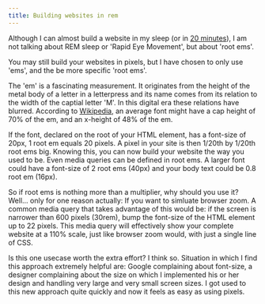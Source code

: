 ```yaml
---
title: Building websites in rem
---
```


Although I can almost build a website in my sleep (or in [20 minutes](/blog/speaking-at-jekyllconf2019/)), I am not talking about REM sleep or 'Rapid Eye Movement', but about 'root ems'. 

You may still build your websites in pixels, but I have chosen to only use 'ems', and the be more specific 'root ems'. 

The 'em' is a fascinating measurement. It originates from the height of the metal body of a letter in a letterpress and its name comes from its relation to the width of the captial letter 'M'. In this digital era these relations have blurred. According to [Wikipedia](https://en.wikipedia.org/wiki/Em_(typography)), an average font might have a cap height of 70% of the em, and an x-height of 48% of the em.

If the font, declared on the root of your HTML element, has a font-size of 20px, 1 root em equals 20 pixels. A pixel in your site is then 1/20th by 1/20th root ems big. Knowing this, you can now build your website the way you used to be. Even media queries can be defined in root ems. A larger font could have a font-size of 2 root ems (40px) and your body text could be 0.8 root em (16px).

So if root ems is nothing more than a multiplier, why should you use it? Well... only for one reason actually: If you want to simluate browser zoom. A common media query that takes advantage of this would be: if the screen is narrower than 600 pixels (30rem), bump the font-size of the HTML element up to 22 pixels. This media query will effectively show your complete website at a 110% scale, just like browser zoom would, with just a single line of CSS.

Is this one usecase worth the extra effort? I think so. Situation in which I find this approach extremely helpful are: Google complaining about font-size, a designer complaining about the size on which I implemented his or her design and handling very large and very small screen sizes. I got used to this new approach quite quickly and now it feels as easy as using pixels.